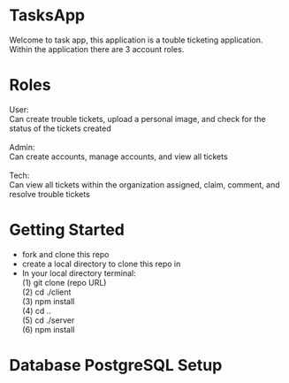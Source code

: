 # TasksApp
Welcome to task app, this application is a touble ticketing application.<br>
Within the application there are 3 account roles.
# Roles
User:<br>
Can create trouble tickets, upload a personal image, and check for the status of the tickets created<br>
<br>
Admin:<br>
Can create accounts, manage accounts, and view all tickets<br>
<br>
Tech:<br>
Can view all tickets within the organization assigned, claim, comment, and resolve trouble tickets
# Getting Started
- fork and clone this repo
- create a local directory to clone this repo in
- In your local directory terminal: <br>
  (1) git clone (repo URL)<br>
  (2) cd ./client <br>
  (3) npm install <br>
  (4) cd .. <br>
  (5) cd ./server <br>
  (6) npm install <br>
# Database PostgreSQL Setup

